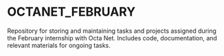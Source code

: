 # OCTANET_FEBRUARY
Repository for storing and maintaining tasks and projects assigned during the February internship with Octa Net. Includes code, documentation, and relevant materials for ongoing tasks.

